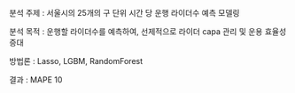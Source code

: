 분석 주제 : 서울시의 25개의 구 단위 시간 당 운행 라이더수 예측 모델링 

분석 목적 : 운행할 라이더수를 예측하여, 선제적으로 라이더 capa 관리 및 운용 효율성 증대

방법론 : Lasso, LGBM, RandomForest 

결과 : MAPE 10 
